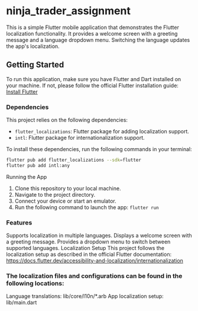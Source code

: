 # ninja_trader_assignment

This is a simple Flutter mobile application that demonstrates the Flutter localization functionality. It provides a welcome screen with a greeting message and a language dropdown menu. Switching the language updates the app's localization.

## Getting Started

To run this application, make sure you have Flutter and Dart installed on your machine. If not, please follow the official Flutter installation guide: [Install Flutter](https://flutter.dev/docs/get-started/install)

### Dependencies

This project relies on the following dependencies:

- `flutter_localizations`: Flutter package for adding localization support.
- `intl`: Flutter package for internationalization support.

To install these dependencies, run the following commands in your terminal:

```bash
flutter pub add flutter_localizations --sdk=flutter
flutter pub add intl:any
```
Running the App
1. Clone this repository to your local machine.
2. Navigate to the project directory.
3. Connect your device or start an emulator.
4. Run the following command to launch the app: `flutter run`


### Features
Supports localization in multiple languages.
Displays a welcome screen with a greeting message.
Provides a dropdown menu to switch between supported languages.
Localization Setup
This project follows the localization setup as described in the official Flutter documentation: https://docs.flutter.dev/accessibility-and-localization/internationalization

### The localization files and configurations can be found in the following locations:

Language translations: lib/core/l10n/*.arb
App localization setup: lib/main.dart
